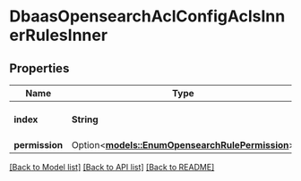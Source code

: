 # DbaasOpensearchAclConfigAclsInnerRulesInner

## Properties

Name | Type | Description | Notes
------------ | ------------- | ------------- | -------------
**index** | **String** | OpenSearch index pattern | 
**permission** | Option<[**models::EnumOpensearchRulePermission**](enum-opensearch-rule-permission.md)> |  | [optional]

[[Back to Model list]](../README.md#documentation-for-models) [[Back to API list]](../README.md#documentation-for-api-endpoints) [[Back to README]](../README.md)


